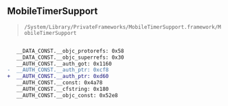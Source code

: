 ## MobileTimerSupport

> `/System/Library/PrivateFrameworks/MobileTimerSupport.framework/MobileTimerSupport`

```diff

   __DATA_CONST.__objc_protorefs: 0x58
   __DATA_CONST.__objc_superrefs: 0x30
   __AUTH_CONST.__auth_got: 0x1160
-  __AUTH_CONST.__auth_ptr: 0xcf8
+  __AUTH_CONST.__auth_ptr: 0xd60
   __AUTH_CONST.__const: 0x4a78
   __AUTH_CONST.__cfstring: 0x180
   __AUTH_CONST.__objc_const: 0x52e8

```
